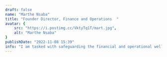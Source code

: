 ```yaml
---
draft: false
name: "Marthe Nsaba"
title: "Founder Director, Finance and Operations  "
avatar: {
    src: "https://i.postimg.cc/VktyTq1T/mart.jpg",
    alt: "Marthe Nsaba"
}
publishDate: "2022-11-08 15:39"
info: "I am tasked with safeguarding the financial and operational well-being of HAZEYouth. My responsibilities encompass ensuring compliance with legal standards, transparently managing organisational resources, and fostering relationships with donors and service providers."
---
```


